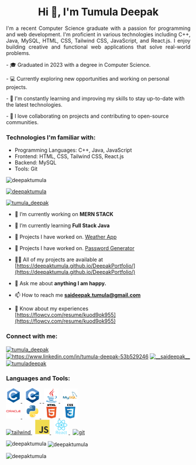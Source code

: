 <h1 align="center">Hi 👋, I'm Tumula Deepak</h1>
<p align="justify">I'm a recent Computer Science graduate with a passion for programming and web development. I'm proficient in various technologies including C++, Java, MySQL, HTML, CSS, Tailwind CSS, JavaScript, and React.js. I enjoy building creative and functional web applications that solve real-world problems.
<p align="left">
- 🎓 Graduated in 2023 with a degree in Computer Science.
</p>
<p align="left">
- 💻 Currently exploring new opportunities and working on personal projects.
</p>
<p align="left">
- 🌱 I'm constantly learning and improving my skills to stay up-to-date with the latest technologies.
</p>
<p align="left">
- 🚀 I love collaborating on projects and contributing to open-source communities.
</p>
  
  ### Technologies I'm familiar with:
- Programming Languages: C++, Java, JavaScript 
- Frontend: HTML, CSS, Tailwind CSS, React.js
- Backend: MySQL
- Tools: Git
</p>

<p align="left"> <img src="https://komarev.com/ghpvc/?username=deepaktumula&label=Profile%20views&color=0e75b6&style=flat" alt="deepaktumula" /> </p>

<p align="left"> <a href="https://github.com/ryo-ma/github-profile-trophy"><img src="https://github-profile-trophy.vercel.app/?username=deepaktumula" alt="deepaktumula" /></a> </p>

<p align="left"> <a href="https://twitter.com/tumula_deepak" target="blank"><img src="https://img.shields.io/twitter/follow/tumula_deepak?logo=twitter&style=for-the-badge" alt="tumula_deepak" /></a> </p>

- 🔭 I’m currently working on **MERN STACK**

- 🌱 I’m currently learning **Full Stack Java**

- 👯 Projects I have worked on. [Weather App](https://deepaktumula.github.io/WeatherApp/)

- 🤝 Projects I have worked on. [Password Generator](https://deepaktumula.github.io/PasswordGenerator/)

- 👨‍💻 All of my projects are available at [https://deepaktumula.github.io/DeepakPortfolio/](https://deepaktumula.github.io/DeepakPortfolio/)

- 💬 Ask me about **anything I am happy.**

- 📫 How to reach me **saideepak.tumula@gmail.com**

- 📄 Know about my experiences [https://flowcv.com/resume/kuod9ok955](https://flowcv.com/resume/kuod9ok955)

<h3 align="left">Connect with me:</h3>
<p align="left">
<a href="https://twitter.com/tumula_deepak" target="blank"><img align="center" src="https://raw.githubusercontent.com/rahuldkjain/github-profile-readme-generator/master/src/images/icons/Social/twitter.svg" alt="tumula_deepak" height="30" width="40" /></a>
<a href="https://linkedin.com/in/https://www.linkedin.com/in/tumula-deepak-53b529246" target="blank"><img align="center" src="https://raw.githubusercontent.com/rahuldkjain/github-profile-readme-generator/master/src/images/icons/Social/linked-in-alt.svg" alt="https://www.linkedin.com/in/tumula-deepak-53b529246" height="30" width="40" /></a>
<a href="https://instagram.com/__saideepak__" target="blank"><img align="center" src="https://raw.githubusercontent.com/rahuldkjain/github-profile-readme-generator/master/src/images/icons/Social/instagram.svg" alt="__saideepak__" height="30" width="40" /></a>
<a href="https://www.leetcode.com/tumuladeepak" target="blank"><img align="center" src="https://raw.githubusercontent.com/rahuldkjain/github-profile-readme-generator/master/src/images/icons/Social/leet-code.svg" alt="tumuladeepak" height="30" width="40" /></a>
</p>

<h3 align="left">Languages and Tools:</h3>
<p align="left"> <a href="https://www.cprogramming.com/" target="_blank" rel="noreferrer"> <img src="https://raw.githubusercontent.com/devicons/devicon/master/icons/c/c-original.svg" alt="c" width="40" height="40"/> </a>&nbsp
<a href="https://www.w3schools.com/cpp/" target="_blank" rel="noreferrer"> <img src="https://raw.githubusercontent.com/devicons/devicon/master/icons/cplusplus/cplusplus-original.svg" alt="cplusplus" width="40" height="40"/> </a>&nbsp<a href="https://www.java.com" target="_blank" rel="noreferrer"> <img src="https://raw.githubusercontent.com/devicons/devicon/master/icons/java/java-original.svg" alt="java" width="40" height="40"/> </a>&nbsp
<a href="https://www.mysql.com/" target="_blank" rel="noreferrer"> <img src="https://raw.githubusercontent.com/devicons/devicon/master/icons/mysql/mysql-original-wordmark.svg" alt="mysql" width="40" height="40"/></a>
<br/>
<a href="https://www.oracle.com/" target="_blank" rel="noreferrer"> <img src="https://raw.githubusercontent.com/devicons/devicon/master/icons/oracle/oracle-original.svg" alt="oracle" width="40" height="40"/> </a>&nbsp
<a href="https://www.python.org" target="_blank" rel="noreferrer"> <img src="https://raw.githubusercontent.com/devicons/devicon/master/icons/python/python-original.svg" alt="python" width="40" height="40"/> </a>&nbsp
<a href="https://www.w3.org/html/" target="_blank" rel="noreferrer"> <img src="https://raw.githubusercontent.com/devicons/devicon/master/icons/html5/html5-original-wordmark.svg" alt="html5" width="40" height="40"/> </a>&nbsp
<a href="https://www.w3schools.com/css/" target="_blank" rel="noreferrer"> <img src="https://raw.githubusercontent.com/devicons/devicon/master/icons/css3/css3-original-wordmark.svg" alt="css3" width="40" height="40"/> </a>
<br/>
<a href="https://tailwindcss.com/" target="_blank" rel="noreferrer"> <img src="https://www.vectorlogo.zone/logos/tailwindcss/tailwindcss-icon.svg" alt="tailwind" width="40" height="40"/> </a>&nbsp
<a href="https://developer.mozilla.org/en-US/docs/Web/JavaScript" target="_blank" rel="noreferrer"> <img src="https://raw.githubusercontent.com/devicons/devicon/master/icons/javascript/javascript-original.svg" alt="javascript" width="40" height="40"/> </a>&nbsp
<a href="https://reactjs.org/" target="_blank" rel="noreferrer"> <img src="https://raw.githubusercontent.com/devicons/devicon/master/icons/react/react-original-wordmark.svg" alt="react" width="40" height="40"/> </a>&nbsp
<a href="https://git-scm.com/" target="_blank" rel="noreferrer"> <img src="https://www.vectorlogo.zone/logos/git-scm/git-scm-icon.svg" alt="git" width="40" height="40"/> </a> </p>

<p><img align="left" src="https://github-readme-stats.vercel.app/api/top-langs?username=deepaktumula&show_icons=true&locale=en&layout=compact" alt="deepaktumula" /></p>

<p>&nbsp;<img align="center" src="https://github-readme-stats.vercel.app/api?username=deepaktumula&show_icons=true&locale=en" alt="deepaktumula" /></p>

<p><img align="center" src="https://github-readme-streak-stats.herokuapp.com/?user=deepaktumula&" alt="deepaktumula" /></p>
